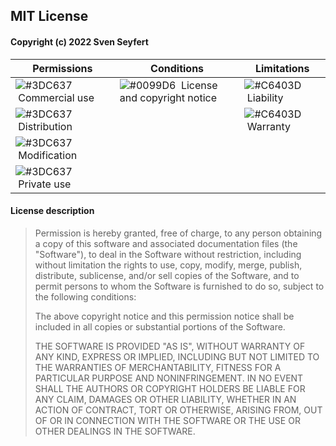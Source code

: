 ## MIT License

#### Copyright (c) 2022 Sven Seyfert

| Permissions                                                                  | Conditions                                                                                 | Limitations                                                             |
| ---------------------------------------------------------------------------- | ------------------------------------------------------------------------------------------ | ----------------------------------------------------------------------- |
| ![#3DC637](https://via.placeholder.com/8/3DC637/000000?text=+) &nbsp;Commercial use | ![#0099D6](https://via.placeholder.com/8/0099D6/000000?text=+) &nbsp;License and copyright notice | ![#C6403D](https://via.placeholder.com/8/C6403D/000000?text=+) &nbsp;Liability |
| ![#3DC637](https://via.placeholder.com/8/3DC637/000000?text=+) &nbsp;Distribution   |                                                                                            | ![#C6403D](https://via.placeholder.com/8/C6403D/000000?text=+) &nbsp;Warranty  |
| ![#3DC637](https://via.placeholder.com/8/3DC637/000000?text=+) &nbsp;Modification   |                                                                                            |                                                                         |
| ![#3DC637](https://via.placeholder.com/8/3DC637/000000?text=+) &nbsp;Private use    |                                                                                            |                                                                         |

#### License description

> Permission is hereby granted, free of charge, to any person obtaining a copy
> of this software and associated documentation files (the "Software"), to deal
> in the Software without restriction, including without limitation the rights
> to use, copy, modify, merge, publish, distribute, sublicense, and/or sell
> copies of the Software, and to permit persons to whom the Software is
> furnished to do so, subject to the following conditions:
>
> The above copyright notice and this permission notice shall be included in all
> copies or substantial portions of the Software.
>
> THE SOFTWARE IS PROVIDED "AS IS", WITHOUT WARRANTY OF ANY KIND, EXPRESS OR
> IMPLIED, INCLUDING BUT NOT LIMITED TO THE WARRANTIES OF MERCHANTABILITY,
> FITNESS FOR A PARTICULAR PURPOSE AND NONINFRINGEMENT. IN NO EVENT SHALL THE
> AUTHORS OR COPYRIGHT HOLDERS BE LIABLE FOR ANY CLAIM, DAMAGES OR OTHER
> LIABILITY, WHETHER IN AN ACTION OF CONTRACT, TORT OR OTHERWISE, ARISING FROM,
> OUT OF OR IN CONNECTION WITH THE SOFTWARE OR THE USE OR OTHER DEALINGS IN THE
> SOFTWARE.

